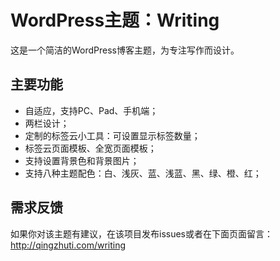 # WordPress主题：Writing
这是一个简洁的WordPress博客主题，为专注写作而设计。

## 主要功能
- 自适应，支持PC、Pad、手机端；
- 两栏设计；
- 定制的标签云小工具：可设置显示标签数量；
- 标签云页面模板、全宽页面模板；
- 支持设置背景色和背景图片；
- 支持八种主题配色：白、浅灰、蓝、浅蓝、黑、绿、橙、红；

## 需求反馈
如果你对该主题有建议，在该项目发布issues或者在下面页面留言：
http://qingzhuti.com/writing
